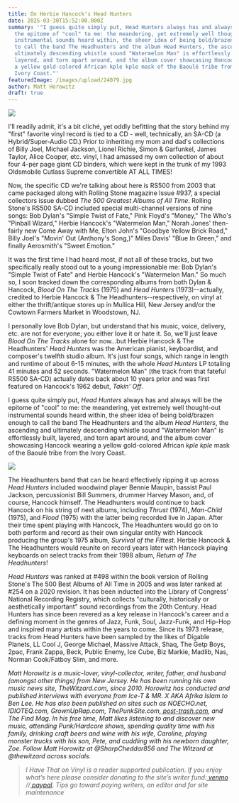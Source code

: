 ```yaml
---
title: On Herbie Hancock's Head Hunters
date: 2025-03-30T15:52:00.000Z
summary: '"I guess quite simply put, Head Hunters always has and always will be
  the epitome of "cool" to me: the meandering, yet extremely well thought-out
  instrumental sounds heard within, the sheer idea of being bold/brazen enough
  to call the band The Headhunters and the album Head Hunters, the ascending and
  ultimately descending whistle sound "Watermelon Man" is effortlessly built,
  layered, and torn apart around, and the album cover showcasing Hancock wearing
  a yellow gold-colored African kple kple mask of the Baoulé tribe from the
  Ivory Coast."'
featuredImage: /images/upload/24079.jpg
author: Matt Horowitz
draft: true
---
```

![](/images/upload/24079.jpg)

I'll readily admit, it's a bit cliché, yet oddly befitting that the story behind my "first" favorite vinyl record is tied to a CD - well, technically, an SA-CD (a Hybrid/Super-Audio CD.) Prior to inheriting my mom and dad's collections of Billy Joel, Michael Jackson, Lionel Richie, Simon & Garfunkel, James Taylor, Alice Cooper, etc. vinyl, I had amassed my own collection of about four 4-per page giant CD binders, which were kept in the trunk of my 1993 Oldsmobile Cutlass Supreme convertible AT ALL TIMES!

Now, the specific CD we're talking about here is RS500 from 2003 that came packaged along with Rolling Stone magazine Issue #937, a special collectors issue dubbed *The 500 Greatest Albums of All Time*. Rolling Stone's RS500 SA-CD included special multi-channel versions of nine songs: Bob Dylan's "Simple Twist of Fate," Pink Floyd's "Money," The Who's "Pinball Wizard," Herbie Hancock's "Watermelon Man," Norah Jones' then-fairly new Come Away with Me, Elton John's "Goodbye Yellow Brick Road," Billy Joel's "Movin' Out (Anthony's Song,)" Miles Davis' "Blue In Green," and finally Aerosmith's "Sweet Emotion." 

It was the first time I had heard most, if not all of these tracks, but two specifically really stood out to a young impressionable me: Bob Dylan's "Simple Twist of Fate" and Herbie Hancock's "Watermelon Man." So much so, I soon tracked down the corresponding albums from both Dylan & Hancock, *Blood On The Tracks* (1975) and *Head Hunters* (1973)--actually, credited to Herbie Hancock & The Headhunters--respectively, on vinyl at either the thrift/antique stores up in Mullica Hill, New Jersey and/or the Cowtown Farmers Market in Woodstown, NJ.

I personally love Bob Dylan, but understand that his music, voice, delivery, etc. are not for everyone; you either love it or hate it. So, we'll just leave *Blood On The Tracks* alone for now...but Herbie Hancock & The Headhunters' *Head Hunters* was the American pianist, keyboardist, and composer's twelfth studio album. It's just four songs, which range in length and runtime of about 6-15 minutes, with the whole *Head Hunters* LP totaling 41 minutes and 52 seconds. "Watermelon Man" (the track from that fateful RS500 SA-CD) actually dates back about 10 years prior and was first featured on Hancock's 1962 debut, *Takin' Off*.

I guess quite simply put, *Head Hunters* always has and always will be the epitome of "cool" to me: the meandering, yet extremely well thought-out instrumental sounds heard within, the sheer idea of being bold/brazen enough to call the band The Headhunters and the album *Head Hunters*, the ascending and ultimately descending whistle sound "Watermelon Man" is effortlessly built, layered, and torn apart around, and the album cover showcasing Hancock wearing a yellow gold-colored African *kple kple* mask of the Baoulé tribe from the Ivory Coast. 

![](/images/upload/screenshot_20241010_071152_photos.jpg)

The Headhunters band that can be heard effectively ripping it up across *Head Hunters* included woodwind player Bennie Maupin, bassist Paul Jackson, percussionist Bill Summers, drummer Harvey Mason, and, of course, Hancock himself. The Headhunters would continue to back Hancock on his string of next albums, including *Thrust* (1974), *Man-Child* (1975), and *Flood* (1975) with the latter being recorded live in Japan. After their time spent playing with Hancock, The Headhunters would go on to both perform and record as their own singular entity with Hancock producing the group's 1975 album, *Survival of the Fittest.* Herbie Hancock & The Headhunters would reunite on record years later with Hancock playing keyboards on select tracks from their 1998 album, *Return of The Headhunters*!

*Head Hunters* was ranked at #498 within the book version of Rolling Stone's The 500 Best Albums of All Time in 2005 and was later ranked at #254 on a 2020 revision. It has been inducted into the Library of Congress' National Recording Registry, which collects "culturally, historically or aesthetically important" sound recordings from the 20th Century. Head Hunters has since been revered as a key release in Hancock's career and a defining moment in the genres of Jazz, Funk, Soul, Jazz-Funk, and Hip-Hop and inspired many artists within the years to come. Since its 1973 release, tracks from Head Hunters have been sampled by the likes of Digable Planets, LL Cool J, George Michael, Massive Attack, Shaq, The Getp Boys, 2pac, Frank Zappa, Beck, Public Enemy, Ice Cube, Biz Markie, Madlib, Nas, Norman Cook/Fatboy Slim, and more.

*Matt Horowitz is a music-lover, vinyl-collector, writer, father, and husband (amongst other things) from New Jersey. He has been running his own music news site, TheWitzard.com, since 2010. Horowitz has conducted and published interviews with everyone from Ice-T & MR. X AKA Afrika Islam to Ben Lee. He has also been published on sites such as NOECHO.net, IDIOTEQ.com, GrownUpRap.com, ThePunkSite.com,[ post-trash.com](http://post-trash.com), and The Find Mag. In his free time, Matt likes listening to and discover new music, attending Punk/Hardcore shows, spending quality time with his family, drinking craft beers and wine with his wife, Caroline, playing monster trucks with his son, Pete, and cuddling with his newborn daughter, Zoe. Follow Matt Horowitz at @SharpCheddar856 and The Witzard at @thewitzard across socials.*

> *I Have That on Vinyl is a reader supported publication. If you enjoy what’s here please consider donating to the site’s writer fund:[ venmo](https://account.venmo.com/u/Michele-Catalano2659) //[ paypal](https://www.paypal.com/paypalme/goingitaloneny?country.x=US&locale.x=en_US)*. *Tips go toward paying writers, an editor and for site maintenance*
>
>
>
>
>
>
>
